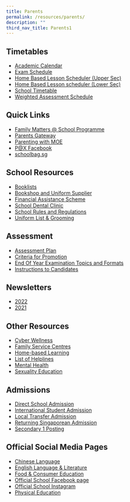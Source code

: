 ```yaml
---
title: Parents
permalink: /resources/parents/
description: ""
third_nav_title: Parents1
---
```






Timetables
----------

*   [Academic Calendar](https://calendar.google.com/calendar/u/0/embed?src=c_k7p87vuspth3eedj4n2mair55g@group.calendar.google.com&ctz=Asia/Singapore)
*   [Exam Schedule](/files/Timetable/EOY_Timetable_2022_sch%20website_28Sept.pdf)
*   [Home Based Lesson Scheduler (Upper Sec)](https://docs.google.com/spreadsheets/d/1otGNdz0FLwlkbmGQb5z_grRbhmcmvLYn2oRUR9mq6v0/edit?usp=sharing)
*   [Home Based Lesson scheduler (Lower Sec)](https://docs.google.com/spreadsheets/d/1lLdV4qV_lZjdWneyC5zqpun8tbOwQ7q5E_xNih3_q44/edit?usp=sharing)
*   [School Timetable](/resources/students/timetables/school-timetable)
*   [Weighted Assessment Schedule](https://docs.google.com/spreadsheets/d/1GviWZeYlra1BgRd3xR9lwSSFl-U_ycNAI1TrhZOIo74/edit#gid=1621271360)



Quick Links
-----------
*   [Family Matters @ School Programme](/resources/parents/quick-links/family-matters-at-school-programme)
*   [Parents Gateway](https://xinminsec-moe-edu-sg-admin.cwp.sg/resources/parents/quick-links/parents-gateway)
*   [Parenting with MOE](https://www.instagram.com/parentingwith.moesg/?hl=en)
*   [P@X Facebook](https://www.facebook.com/groups/xmsspax/?ref=share)
*   [schoolbag.sg](http://schoolbag.sg/)


School Resources
----------------

*   [Booklists](/resources/students/school-resources/booklists)
*   [Bookshop and Uniform Supplier](/resources/students/school-resources/bookshop-and-uniform-supplier)
*   [Financial Assistance Scheme](/xss/announcements/2023-financial-assistance-scheme-with-revised-income-criteria)
*   [School Dental Clinic](/resources/parents/school-resources/school-dental-clinic)
*   [School Rules and Regulations](/resources/students/school-resources/school-rules/)
*   [Uniform List & Grooming](/resources/students/school-resources/attire-n-grooming)

Assessment
----------

*   [Assessment Plan](/resources/students/assessment/assessment-plan-2021)
*   [Criteria for Promotion](/resources/students/assessment/criteria-for-promotion)
*   [End Of Year Examination Topics and Formats](/resources/students/assessment/end-of-year-examination-topics-and-formats)
*   [Instructions to Candidates](/resources/students/assessment/instructions-to-candidates)


Newsletters
-----------

*   [2022](/resources/parents/newsletters/2022)
*   [2021](/resources/parents/newsletters/2021)

Other Resources
---------------
*   [Cyber Wellness](https://drive.google.com/file/d/11uxMXxLACqCiZ1BCL5gUBjq-laxrYbR6/view)
*   [Family Service Centres](https://www.msf.gov.sg/dfcs/familyservice/default.aspx)
*   [Home-based Learning](https://sites.google.com/xinminss.edu.sg/hbl-may2021/home)
*   [List of Helplines](/resources/parents/other-resources/list-of-helplines)
*   [Mental Health](/resources/parents/other-resources/mental-health)
*   [Sexuality Education](/files/Sex%20Ed%20Schools%20webpage1.pdf)


Admissions
----------

*   [Direct School Admission](/resources/students/admissions/direct-school-admission)
*   [International Student Admission](/resources/students/admissions/international-student-admission)
*   [Local Transfer Admission](/resources/students/admissions/local-transfer-admission)
*   [Returning Singaporean Admission](/resources/students/admissions/returning-singaporean-admission)
*   [Secondary 1 Posting](https://sites.google.com/xinminss.edu.sg/e-registration-sec-1-2023/home)

Official Social Media Pages
---------------------------

*   [Chinese Language](https://www.instagram.com/xms_cl/)
*   [English Language & Literature](https://www.instagram.com/xmsenglish/)
*   [Food & Consumer Education](https://www.instagram.com/xmsnutritionandfoodscience/)
*   [Official School Facebook page](https://www.facebook.com/xinminsec/)
*   [Official School Instagram](https://www.instagram.com/xinminss/?hl=en)
*   [Physical Education](https://www.instagram.com/xms_pe/?hl=en)